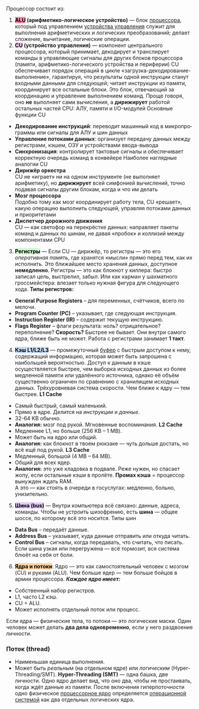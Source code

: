 


Процессор состоит из:
1. <mark style="background: #FF5582A6;">**ALU</mark> (арифметико-логическое устройство)** — блок [процессора](https://ru.wikipedia.org/wiki/%D0%A6%D0%B5%D0%BD%D1%82%D1%80%D0%B0%D0%BB%D1%8C%D0%BD%D1%8B%D0%B9_%D0%BF%D1%80%D0%BE%D1%86%D0%B5%D1%81%D1%81%D0%BE%D1%80 "Центральный процессор"), который под управлением [устройства управления](https://ru.wikipedia.org/wiki/%D0%A3%D1%81%D1%82%D1%80%D0%BE%D0%B9%D1%81%D1%82%D0%B2%D0%BE_%D1%83%D0%BF%D1%80%D0%B0%D0%B2%D0%BB%D0%B5%D0%BD%D0%B8%D1%8F "Устройство управления") служит для выполнения арифметических и логических преобразований; делает сложение, вычитание, логические операции.
2. <mark style="background: #FFB8EBA6;">**CU</mark> (устройство управления)** —  компонент центрального процессора, который принимает, декодирует и транслирует команды в управляющие сигналы для других блоков процессора (памяти, арифметико-логического устройства и периферии)
CU обеспечивает порядок операций в цикле «загрузка-декодирование-выполнение», гарантируя, что результаты одной инструкции станут входными данными для следующей; читает инструкции из памяти, координирует все остальные блоки.
Это блок, отвечающий за координацию и управление выполнением команд. Проще говоря, оно **не** выполняет сами вычисления, а **дирижирует** работой остальных частей CPU: АЛУ, памяти и I/O-модулей
 Основные функции CU
- **Декодирование инструкций**: переводит машинный код в микропро­граммы или сигналы для АЛУ и шин данных 
- **Управление потоками данных**: организует передачу данных между регистрами, кэшем, ОЗУ и устройствами ввода-вывода
- **Синхронизация**: контролирует тактовые сигналы и обеспечивает корректную очередь команд в конвейере
 Наиболее наглядные аналогии CU
- **Дирижёр оркестра**  
    CU не «играет» ни на одном инструменте (не выполняет арифметику), но **дирижирует** всей симфонией вычислений, точно подавая сигналы другим блокам, когда и что им делать 
- **Мозг процессора**  
    Подобно тому как мозг координирует работу тела, CU «решает», какую операцию выполнить следующей, управляя потоками данных и приоритетами 
- **Диспетчер дорожного движения**  
    CU — как светофор на перекрёстке данных: направляет пакеты команд и данных по шинам, не давая «пробок» и коллизий между компонентами CPU 

3. <mark style="background: #BBFABBA6;">**Регистры**</mark> — Если CU — дирижёр, то регистры — это его _оперативная память_, где хранятся «мысли» прямо перед тем, как их исполнить. Это ближайшее место хранения данных, доступное **немедленно**.
Регистры — это как блокнот у киллера: быстро записал цель, выстрелил, забыл. Или как карман у шахматного гроссмейстера: влезает только нужная фигура для следующего хода.
**Типы регистров:**
- **General Purpose Registers** – для переменных, счётчиков, всего по мелочи.
- **Program Counter (PC)** – указывает, где следующая инструкция.
- **Instruction Register (IR)** – содержит текущую инструкцию.
- **Flags Register** – флаги результата: ноль? отрицательное? переполнение?
				**Скорость?**   Быстрее не бывает. Они внутри самого ядра, ближе быть не может. Работа с регистрами занимает **1 такт**.

4. <mark style="background: #ADCCFFA6;">**Кэш L1/L2/L3**</mark> — промежуточный [буфер](https://ru.wikipedia.org/wiki/%D0%91%D1%83%D1%84%D0%B5%D1%80_\(%D0%B8%D0%BD%D1%84%D0%BE%D1%80%D0%BC%D0%B0%D1%82%D0%B8%D0%BA%D0%B0\) "Буфер (информатика)") с быстрым доступом к нему, содержащий информацию, которая может быть запрошена с наибольшей вероятностью. Доступ к данным в кэше осуществляется быстрее, чем выборка исходных данных из более медленной памяти или удалённого источника, однако её объём существенно ограничен по сравнению с хранилищем исходных данных. Трёхуровневая система скорости. Чем ближе к ядру — тем быстрее.
**L1 Cache**
- Самый быстрый, самый маленький.
- Прямо в ядре. Делится на _инструкции_ и _данные_.
- 32-64 KB обычно.
- **Аналогия:** мозг под рукой. Мгновенные воспоминания.
 **L2 Cache**
- Медленнее L1, но больше (256 KB – 1 MB).
- Может быть на ядро или общий.
- **Аналогия:** как блокнот в твоем рюкзаке — чуть дольше достать, но всё ещё под рукой.
 **L3 Cache**
- Медленный, большой (4 MB – 64 MB).
- Общий для всех ядер.
- **Аналогия:** это уже кладовка в подвале. Реже нужен, но спасает жопу, если остальные кэши в пролёте.
**Промах кэша** = процессор вынужден ждать RAM.  
А это — как стоять в очереди в госуслугах: медленно, больно, унизительно.

5. <mark style="background: #D2B3FFA6;">**Шина (bus)**</mark> — Внутри компьютера всё связано: данные, адреса, команды. Чтобы не устроить шизофрению, есть **шина** — общее шоссе, по которому всё это носится.
 Типы шин
- **Data Bus** – передаёт данные.
- **Address Bus** – указывает, куда данные отправить или откуда читать.
- **Control Bus** – сигналы, когда передавать, что считать, что писать.
Если шина узкая или перегружена — всё тормозит, вся система блюёт на себя от боли.

6. <mark style="background: #FFB86CA6;">**Ядра и потоки**</mark>:
Ядро — это как самостоятельный человек с мозгом (CU) и руками (ALU). Чем больше ядер — тем больше бойцов в армии процессора.
***Каждое ядро имеет:***
- Собственный набор регистров.
- L1, часто L2 кэш.
- CU + ALU.
- Может исполнять отдельный поток или процесс.

Если ядра — физические тела, то потоки — это логические маски. Один человек может делать **два дела одновременно**, если у него раздвоение личности.

### Поток (thread)
- Наименьшая единица выполнения.
- Может быть _реальным_ (на отдельном ядре) или _логическим_ (Hyper-Threading/SMT).
**Hyper-Threading (SMT)** — одна башка, две личности. Одно ядро делает вид, что оно два, чтобы не простаивать, когда ждёт данные из памяти.
После включения гиперпоточности одно физическое [процессорное ядро](https://ru.wikipedia.org/wiki/%D0%AF%D0%B4%D1%80%D0%BE_%D0%BF%D1%80%D0%BE%D1%86%D0%B5%D1%81%D1%81%D0%BE%D1%80%D0%B0 "Ядро процессора") определяется [операционной системой](https://ru.wikipedia.org/wiki/%D0%9E%D0%BF%D0%B5%D1%80%D0%B0%D1%86%D0%B8%D0%BE%D0%BD%D0%BD%D0%B0%D1%8F_%D1%81%D0%B8%D1%81%D1%82%D0%B5%D0%BC%D0%B0 "Операционная система") как два отдельных логических ядра.
